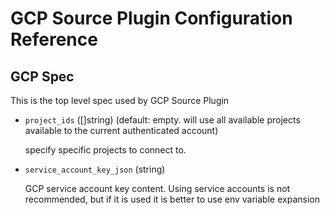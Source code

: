 # GCP Source Plugin Configuration Reference

## GCP Spec

This is the top level spec used by GCP Source Plugin

- `project_ids` ([]string) (default: empty. will use all available projects available to the current authenticated account)

  specify specific projects to connect to.

- `service_account_key_json` (string)

  GCP service account key content. Using service accounts is not recommended, but if it is used it is better to use env variable expansion
